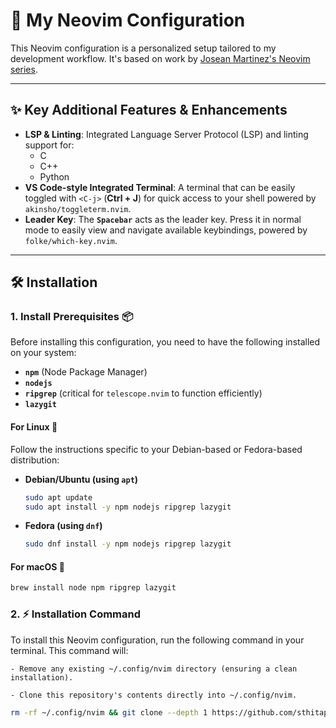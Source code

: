# 🚀 My Neovim Configuration

This Neovim configuration is a personalized setup tailored to my development workflow. It's based on work by [Josean Martinez's Neovim series](https://www.youtube.com/watch?v=6pAG3BHurdM&ab_channel=JoseanMartinez).

---

## ✨ Key Additional Features & Enhancements

- **LSP & Linting**: Integrated Language Server Protocol (LSP) and linting support for:
  - C
  - C++
  - Python
- **VS Code-style Integrated Terminal**: A terminal that can be easily toggled with `<C-j>` (**Ctrl + J**) for quick access to your shell powered by `akinsho/toggleterm.nvim`.
- **Leader Key**: The **`Spacebar`** acts as the leader key. Press it in normal mode to easily view and navigate available keybindings, powered by `folke/which-key.nvim`.

---

## 🛠️ Installation

### 1. Install Prerequisites 📦

Before installing this configuration, you need to have the following installed on your system:

- **`npm`** (Node Package Manager)
- **`nodejs`**
- **`ripgrep`** (critical for `telescope.nvim` to function efficiently)
- **`lazygit`**

#### For Linux 🐧

Follow the instructions specific to your Debian-based or Fedora-based distribution:

- **Debian/Ubuntu (using `apt`)**

  ```bash
  sudo apt update
  sudo apt install -y npm nodejs ripgrep lazygit
  ```

- **Fedora (using `dnf`)**
  ```bash
  sudo dnf install -y npm nodejs ripgrep lazygit
  ```

#### For macOS 🍎

```bash
brew install node npm ripgrep lazygit
```

### 2. ⚡ Installation Command

To install this Neovim configuration, run the following command in your terminal. This command will:

    - Remove any existing ~/.config/nvim directory (ensuring a clean installation).

    - Clone this repository's contents directly into ~/.config/nvim.

```bash
rm -rf ~/.config/nvim && git clone --depth 1 https://github.com/sthitapati/nvim-config-folder.git ~/.config/nvim

```
